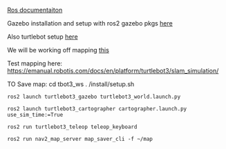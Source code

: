 [Ros documentaiton](https://docs.ros.org/en/foxy/Installation/Ubuntu-Install-Debians.html)


Gazebo installation and setup with ros2 gazebo pkgs [here](http://gazebosim.org/tutorials?tut=ros2_installing&cat=connect_ros)

Also turtlebot setup [here](https://emanual.robotis.com/docs/en/platform/turtlebot3/quick-start/#pc-setup)

We will be working off mapping [this](https://emanual.robotis.com/docs/en/platform/turtlebot3/simulation/#gazebo-simulation)


Test mapping here:
https://emanual.robotis.com/docs/en/platform/turtlebot3/slam_simulation/


TO Save map:
cd tbot3_ws
. /install/setup.sh

```
ros2 launch turtlebot3_gazebo turtlebot3_world.launch.py

ros2 launch turtlebot3_cartographer cartographer.launch.py use_sim_time:=True

ros2 run turtlebot3_teleop teleop_keyboard

ros2 run nav2_map_server map_saver_cli -f ~/map

```
